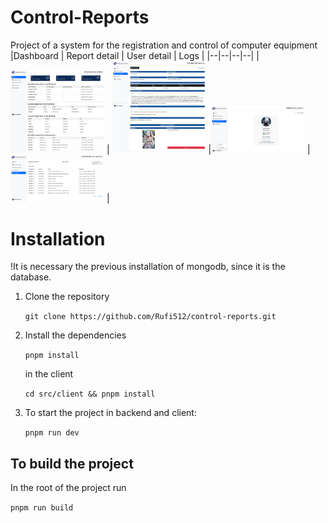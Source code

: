# Control-Reports
Project of a system for the registration and control of computer equipment
|Dashboard | Report detail | User detail | Logs |
|--|--|--|--|
|<img src="https://github.com/Rufi512/control-reports/blob/main/screenshots/1.png" width="150"/> | <img src="https://github.com/Rufi512/control-reports/blob/main/screenshots/2.png" width="150"/>  |<img src="https://github.com/Rufi512/control-reports/blob/main/screenshots/3.png" width="150"/> | <img src="https://github.com/Rufi512/control-reports/blob/main/screenshots/4.png" width="150"/> |
# Installation
!It is necessary the previous installation of mongodb, since it is the database.

1. Clone the repository

	``git clone https://github.com/Rufi512/control-reports.git``

2. Install the dependencies

	``pnpm install``

	in the client

	``cd src/client && pnpm install``

3. To start the project in backend and client:

	``pnpm run dev``

## To build the project
In the root of the project run

``pnpm run build``
